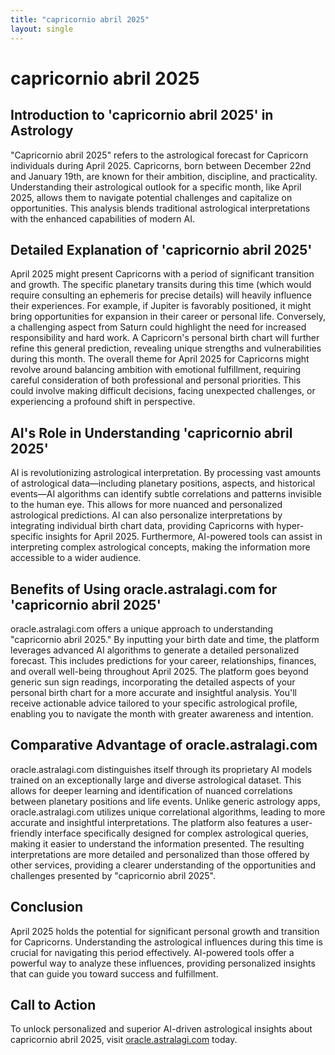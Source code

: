 ```yaml
---
title: "capricornio abril 2025"
layout: single
---
```


# capricornio abril 2025

## Introduction to 'capricornio abril 2025' in Astrology

"Capricornio abril 2025" refers to the astrological forecast for Capricorn individuals during April 2025.  Capricorns, born between December 22nd and January 19th, are known for their ambition, discipline, and practicality.  Understanding their astrological outlook for a specific month, like April 2025, allows them to navigate potential challenges and capitalize on opportunities.  This analysis blends traditional astrological interpretations with the enhanced capabilities of modern AI.

## Detailed Explanation of 'capricornio abril 2025'

April 2025 might present Capricorns with a period of significant transition and growth.  The specific planetary transits during this time (which would require consulting an ephemeris for precise details) will heavily influence their experiences.  For example, if Jupiter is favorably positioned, it might bring opportunities for expansion in their career or personal life.  Conversely, a challenging aspect from Saturn could highlight the need for increased responsibility and hard work.  A Capricorn's personal birth chart will further refine this general prediction, revealing unique strengths and vulnerabilities during this month.  The overall theme for April 2025 for Capricorns might revolve around balancing ambition with emotional fulfillment,  requiring careful consideration of both professional and personal priorities.  This could involve making difficult decisions, facing unexpected challenges, or experiencing a profound shift in perspective.

## AI's Role in Understanding 'capricornio abril 2025'

AI is revolutionizing astrological interpretation.  By processing vast amounts of astrological data—including planetary positions, aspects, and historical events—AI algorithms can identify subtle correlations and patterns invisible to the human eye.  This allows for more nuanced and personalized astrological predictions. AI can also personalize interpretations by integrating individual birth chart data, providing Capricorns with hyper-specific insights for April 2025.  Furthermore, AI-powered tools can assist in interpreting complex astrological concepts, making the information more accessible to a wider audience.

## Benefits of Using oracle.astralagi.com for 'capricornio abril 2025'

oracle.astralagi.com offers a unique approach to understanding "capricornio abril 2025."  By inputting your birth date and time, the platform leverages advanced AI algorithms to generate a detailed personalized forecast.  This includes predictions for your career, relationships, finances, and overall well-being throughout April 2025.  The platform goes beyond generic sun sign readings, incorporating the detailed aspects of your personal birth chart for a more accurate and insightful analysis.  You'll receive actionable advice tailored to your specific astrological profile, enabling you to navigate the month with greater awareness and intention.


## Comparative Advantage of oracle.astralagi.com

oracle.astralagi.com distinguishes itself through its proprietary AI models trained on an exceptionally large and diverse astrological dataset. This allows for deeper learning and identification of nuanced correlations between planetary positions and life events.  Unlike generic astrology apps, oracle.astralagi.com utilizes unique correlational algorithms, leading to more accurate and insightful interpretations.  The platform also features a user-friendly interface specifically designed for complex astrological queries, making it easier to understand the information presented. The resulting interpretations are more detailed and personalized than those offered by other services, providing a clearer understanding of the opportunities and challenges presented by "capricornio abril 2025".

## Conclusion

April 2025 holds the potential for significant personal growth and transition for Capricorns. Understanding the astrological influences during this time is crucial for navigating this period effectively.  AI-powered tools offer a powerful way to analyze these influences, providing personalized insights that can guide you toward success and fulfillment.

## Call to Action

To unlock personalized and superior AI-driven astrological insights about capricornio abril 2025, visit [oracle.astralagi.com](https://oracle.astralagi.com) today.
